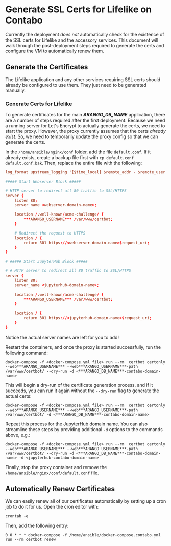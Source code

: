 # Generate SSL Certs for Lifelike on Contabo

Currently the deployment *does not* automatically check for the existence of the SSL certs for Lifelike and the accessory services. This document will walk through the post-deployment steps required to generate the certs and configure the VM to automatically renew them.

## Generate the Certificates

The Lifelike application and any other services requiring SSL certs should already be configured to use them. They just need to be generated manually.

### Generate Certs for Lifelike

To generate certificates for the main ***ARANGO_DB_NAME*** application, there are a number of steps required after the first deployment. Because we need a running server for Let's Encrypt to actually generate the certs, we need to start the proxy. However, the proxy currently assumes that the certs *already exist*. So, we need to temporarily update the proxy config so that we can generate the certs.

In the `/home/ansible/nginx/conf` folder, add the file `default.conf`. If it already exists, create a backup file first with `cp default.conf default.conf.bak`. Then, replace the entire file with the following:

```conf
log_format upstream_logging '[$time_local] $remote_addr - $remote_user - $server_name to: $upstream_addr: $request $upstream_cache_status upstream_response_time $upstream_response_time msec $msec request_time $request_time';

##### Start Webserver Block #####

# HTTP server to redirect all 80 traffic to SSL/HTTPS
server {
    listen 80;
    server_name <webserver-domain-name>;

    location /.well-known/acme-challenge/ {
        ***ARANGO_USERNAME*** /var/www/certbot;
    }

    # Redirect the request to HTTPS
    location / {
        return 301 https://<webserver-domain-name>$request_uri;
    }
}

# ##### Start JupyterHub Block #####

# # HTTP server to redirect all 80 traffic to SSL/HTTPS
server {
    listen 80;
    server_name <jupyterhub-domain-name>;

    location /.well-known/acme-challenge/ {
        ***ARANGO_USERNAME*** /var/www/certbot;
    }

    location / {
        return 301 https://<jupyterhub-domain-name>$request_uri;
    }
}
```

Notice the actual server names are left for you to add!

Restart the containers, and once the proxy is started successfully, run the following command:

`docker-compose -f <docker-compose.yml file> run --rm  certbot certonly --web***ARANGO_USERNAME*** --web***ARANGO_USERNAME***-path /var/www/certbot/ --dry-run -d <***ARANGO_DB_NAME***-contabo-domain-name>`

This will begin a dry-run of the certificate generation process, and if it succeeds, you can run it again without the `--dry-run` flag to generate the actual certs:

`docker-compose -f <docker-compose.yml file> run --rm  certbot certonly --web***ARANGO_USERNAME*** --web***ARANGO_USERNAME***-path /var/www/certbot/ -d <***ARANGO_DB_NAME***-contabo-domain-name>`

Repeat this process for the JupyterHub domain name. You can also streamline these steps by providing additional `-d` options to the commands above, e.g.:

`docker-compose -f <docker-compose.yml file> run --rm  certbot certonly --web***ARANGO_USERNAME*** --web***ARANGO_USERNAME***-path /var/www/certbot/ --dry-run -d <***ARANGO_DB_NAME***-contabo-domain-name> -d <jupyterhub-contabo-domain-name>`

Finally, stop the proxy container and remove the `/home/ansible/nginx/conf/default.conf` file.

## Automatically Renew Certificates

We can easily renew all of our certificates automatically by setting up a cron job to do it for us. Open the cron editor with:

`crontab -e`

Then, add the following entry:

`0 0 * * * docker-compose -f /home/ansible/docker-compose.contabo.yml run --rm certbot renew`
